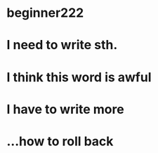 # beginner222
# I need to write sth.
# I think this word is awful
# I have to write more
# ...how to roll back